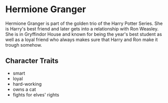 # Hermione Granger #    
Hermione Granger is part of the golden trio of the Harry Potter Series. She is Harry's best friend and later gets into a relationship with Ron Weasley. She is in Gryffindor House and known for being the year's best student as well as a loyal friend who always makes sure that Harry and Ron make it trough somehow.
## Character Traits ##
- smart
- loyal
- hard-working
- owns a cat
- fights for elves' rights
